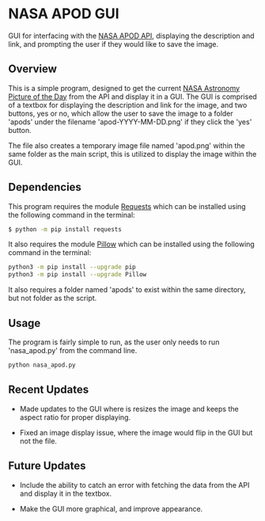 # NASA APOD GUI
GUI for interfacing with the [NASA APOD API](https://api.nasa.gov/), displaying the description and link, and prompting the user if they would like to save the image.

## Overview
This is a simple program, designed to get the current [NASA Astronomy Picture of the Day](https://apod.nasa.gov/apod/astropix.html) from the API and display it in a GUI. The GUI is comprised of a textbox for displaying the description and link for the image, and two buttons, yes or no, which allow the user to save the image to a folder 'apods' under the filename 'apod-YYYY-MM-DD.png' if they click the 'yes' button.

The file also creates a temporary image file named 'apod.png' within the same folder as the main script, this is utilized to display the image within the GUI.

## Dependencies
This program requires the module [Requests](https://pypi.org/project/requests/) which can be installed using the following command in the terminal:
```bash
$ python -m pip install requests
```

It also requires the module [Pillow](https://pypi.org/project/Pillow/) which can be installed using the following command in the terminal:
```bash
python3 -m pip install --upgrade pip
python3 -m pip install --upgrade Pillow
```

It also requires a folder named 'apods' to exist within the same directory, but not folder as the script.

## Usage
The program is fairly simple to run, as the user only needs to run 'nasa_apod.py' from the command line.
```bash
python nasa_apod.py
```

## Recent Updates

- Made updates to the GUI where is resizes the image and keeps the aspect ratio for proper displaying.

- Fixed an image display issue, where the image would flip in the GUI but not the file.


## Future Updates

- Include the ability to catch an error with fetching the data from the API and display it in the textbox.

- Make the GUI more graphical, and improve appearance.
